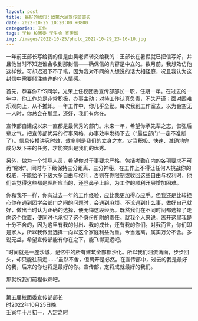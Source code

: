```yaml
---
layout: post
title: 最好的我们：致第六届宣传部部长
date: 2022-10-25 10:20:00 +0800
categories: 工作
tags: 学校 校团委 学生会 宣传部
img: /images/2022-10-25/photo_2022-10-29_23-16-10.jpg
---
```


一年前王部长写给我的信是由吴老师转交给我的：王部长在暑假就已把信写好，并且他当时不知道谁会收到那封信——确保信的内容是中立的。数月前，我想效仿他这样做，可却迟迟下不了笔，因为我对不同的人想说的话大相径庭，况且我认为这封信中需要倾注些许的个人情感。  

首先，恭喜你ZYS同学，光荣上任校团委宣传部部长一职，任期一年。在过去的一年中，你工作总是非常积极，办事主动；对待工作认真负责，不失严谨；面对困难乐观向上，从不推卸。一年工作中，你几乎全勤。每次我到工作室去，以为会空无一人时，你总会在那里，还好，我们有你在。  

宣传部自建成以来一直都是最优秀的部门。未来一年，希望你承先辈之志，恢弘后辈之气，把宣传部优异的行事风格、办事效率发扬下去（“最佳部门”一定不准断了）。信息传播讲究时效，效率则是我们的立身之本。定当积极、快速、准确地完成分发下来的任务，才能突出是我们的优秀。  

另外，做为一个领导人员，希望你对干事要求严格，包括考勤在内的各项要求不可再“缩水”。同时与下级保持三分距离、三分神秘，在工作上不得让任何人挑战你的权威，不能给予下级大多自由与权利，否则在你限制或收回这些自由与权利时，他们会觉得这些都是理所应当的，还登鼻子上脸，为工作的顺利开展增加困难。  

你和我不一样，你有过去一年的工作经验，应比我更加得心应手。但我还是比较担心你在遇到团学会部门之间的问题时，会遇到麻烦。不论遇到什么事，做好自己就好，做出当时认为正确的选择，便无悔这段经历。既然我们在不同时间都选择了走向这个位置，便同时也承担了这个身份所附的责任。就我个人来说，离开这里我是十分不舍的，因为这里有我的付出、我的成长，还有我的你们。对我而言，你们即是家人，所以我做出选择一向以这个家庭利益为重。今当远离，属实万分不舍。多说无益，希望宣传部能有你在之下，能飞得更远吧。  

“时间就是一座沙城，记忆中的所有建筑全部都沙化。所以我们泪流满面，步步回头，却只能往前走……”虽然不舍，但离开是必然。在宣传部中，过去的我是最好的我，后来的你也将是最好的你。宣传部，定将成就最好的我们。  

那就祝我们前程似錦吧。  

***
第五届校团委宣传部部长  
时2022年10月25日晚  
壬寅年十月初一，人定之时  